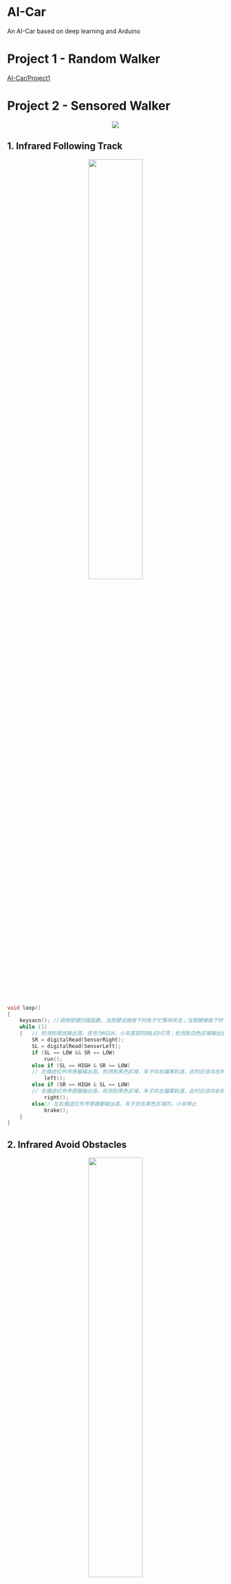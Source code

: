 # AI-Car

An AI-Car based on deep learning and Arduino
# Project 1 - Random Walker

[AI-Car/Project1](https://github.com/jaingmengmeng/AI-Car/tree/master/Project1)

# Project 2 - Sensored Walker

<p align="center">
    <img src="Media\video\第二次展示视频定稿.gif" alter="展示视频gif">
</p>

## 1. Infrared Following Track

<p align="center">
    <img src="Media/imgs/红外循迹模块.jpg" width="50%" alter="红外循迹模块">
</p>


```C++
void loop()
{
    keysacn(); //调用按键扫描函数，当按键没被按下时处于忙等待状态；当按键被按下时，跳出死循环开始红外循迹。
    while (1)
    {   // 检测到黑线输出高，信号为HIGH，小车底部同侧LED灯亮；检测到白色区域输出低，信号为LOW，同侧灯灭
        SR = digitalRead(SensorRight);
        SL = digitalRead(SensorLeft);
        if (SL == LOW && SR == LOW)
            run();                       
        else if (SL == HIGH & SR == LOW)
        // 左循迹红外传感器输出高，检测到黑色区域，车子向右偏离轨道，此时应该向左转
            left();
        else if (SR == HIGH & SL == LOW)
        // 右循迹红外传感器输出高，检测到黑色区域，车子向左偏离轨道，此时应该向右转
            right();
        else// 左右循迹红外传感器都输出高，车子处在黑色区域内，小车停止
            brake();
    }
}
```



## 2. Infrared Avoid Obstacles

<p align="center">
    <img src="Media/imgs/红外避障传感器.jpg" width="50%" alter="红外避障传感器">
</p>


```C++
void loop()
{
    keysacn(); //调用按键扫描函数，当按键没被按下时处于忙等待状态；当按键被按下时，跳出死循环开始红外避障。
    while (1)
    {
        //读取中间的红外避障传感器的状态。有信号为LOW，表示前方有障碍物；没有信号为HIGH，表示前方没有障碍物。
        S_avoid = digitalRead(Sensor_avoid);
        if (S_avoid == HIGH)
        //前面没有障碍物
        {
            run();                   //调用前进函数
            digitalWrite(beep, LOW); //蜂鸣器不响
            digitalWrite(LED, LOW);  //LED灯不亮
        }
        else if (S_avoid == LOW)
        // 前面探测到有障碍物，有信号返回
        {
            digitalWrite(beep, HIGH); //蜂鸣器响
            digitalWrite(LED, HIGH);  //LED亮
            brake(3);                 //停止300ms
            back(4);                  //后退400ms
            left(5);                  //调用左转函数  延时500ms
        }
    }
}
```



## 3. Ultrasonic Avoid Obstacles

<p align="center">
    <img src="Media/imgs/超声波模块.jpg" width="50%" alter="超声波模块">
</pr>


```C++
float Distance_test() // 测量小车前方最近障碍物的距离
{
    digitalWrite(Trig, LOW); // 给触发脚低电平2μs
    delayMicroseconds(2);
    digitalWrite(Trig, HIGH); // 给触发脚高电平10μs
    delayMicroseconds(10);
    digitalWrite(Trig, LOW);  // 持续给触发脚低电
    float Total_time = pulseIn(Echo, HIGH);     // 读取回声脚接收到高电平的总时间(单位：微秒)。
    float Actual_distance = Total_time / 58;    // 计算实际障碍物的距离（单位：厘米）。
    Serial.print("Distance:");       //输出距离（单位：厘米）。
    Serial.print(Actual_distance);   //显示距离（单位：厘米）。
    return Actual_distance;
}

void loop()
{
    keysacn(); //调用按键扫描函数，当按键没被按下时处于忙等待状态；当按键被按下时，跳出死循环开始超声波避障。
    while (1)
    {
        Distance = Distance_test(); //调用测距函数测量前方最近障碍物的距离
        if (Distance < 10)          //当前方的障碍物的距离小于某个阈值时，开始后退并向右转一个角度
        {
            back(2);
            right(1);                 //右转
            digitalWrite(beep, HIGH); //蜂鸣器响起
            brake(1);                 //停车
        }
        else
        {
            run(); //无障碍物，直行
            digitalWrite(beep, LOW);
        }
    }
}
```



## 4. Bluetooth Telecontrol

<p align="center">
    <img src="Media/imgs/蓝牙模块.jpg" width="50%" alter="蓝牙模块">
</p>


```C++
#define STOP 48             //30h       // 0  0
#define FORWARD 49          //31h       // 1  1
#define BACKWARD 50         //32h       //-1 -1
#define TURNLEFT 51         //33h       // 0  1
#define TURNRIGHT 52        //34h       // 1  0
#define ROTATELEFT 53       //35h       // 0 -1
#define ROTATERIGHT 54      //36h       //-1  0
#define SPINCLOCK 55        //37h       // 1 -1
#define SPINCOUNTERCLOCK 56 //38h       //-1  1

const int LeftMotorBack = 8;
const int LeftMotorGo = 9;
const int RightMotorGo = 10;
const int RightMotorBack = 11;

void setup()
{
    // put your setup code here, to run once:
    Serial.begin(9600);
    pinMode(LeftMotorGo, OUTPUT);
    pinMode(LeftMotorBack, OUTPUT);
    pinMode(RightMotorGo, OUTPUT);
    pinMode(RightMotorBack, OUTPUT);
}

void loop()
{
    // put your main code here, to run repeatedly:
    //usart read
    if (Serial.available() > 0)
    {
        int cmd = Serial.read(); //读取蓝牙模块发送到串口的数据
        Serial.println(cmd);
        motorRun(cmd);
    }
}

void motorRun(int cmd)
{
    switch (cmd)
    {
    case FORWARD:
        //1 1 左轮和右轮都前进
        Serial.println("FORWARD"); //输出状态
        digitalWrite(LeftMotorGo, HIGH);
        digitalWrite(LeftMotorBack, LOW);
        digitalWrite(RightMotorGo, HIGH);
        digitalWrite(RightMotorBack, LOW);
        break;
    case BACKWARD:
        //-1 -1 左轮和右轮都后退
        Serial.println("BACKWARD"); //输出状态
        digitalWrite(LeftMotorGo, LOW);
        digitalWrite(LeftMotorBack, HIGH);
        digitalWrite(RightMotorGo, LOW);
        digitalWrite(RightMotorBack, HIGH);
        break;
    case TURNLEFT:
        //0 1 左轮不动，右轮前进
        Serial.println("TURN  LEFT"); //输出状态
        digitalWrite(LeftMotorGo, LOW);
        digitalWrite(LeftMotorBack, LOW);
        digitalWrite(RightMotorGo, HIGH);
        digitalWrite(RightMotorBack, LOW);
        break;
    case TURNRIGHT:
        //1 0 左轮前进，右轮不动
        Serial.println("TURN  RIGHT"); //输出状态
        digitalWrite(LeftMotorGo, HIGH);
        digitalWrite(LeftMotorBack, LOW);
        digitalWrite(RightMotorGo, LOW);
        digitalWrite(RightMotorBack, LOW);
        break;
    case ROTATELEFT:
        //0 -1 左轮不动，右轮后退
        Serial.println("ROTATE LEFT"); //输出状态
        digitalWrite(LeftMotorGo, LOW);
        digitalWrite(LeftMotorBack, LOW);
        digitalWrite(RightMotorGo, LOW);
        digitalWrite(RightMotorBack, HIGH);
        break;
    case ROTATERIGHT:
        //-1 0 左轮后退，右轮不动
        Serial.println("ROTATE  RIGHT"); //输出状态
        digitalWrite(LeftMotorGo, LOW);
        digitalWrite(LeftMotorBack, HIGH);
        digitalWrite(RightMotorGo, LOW);
        digitalWrite(RightMotorBack, LOW);
        break;
    case SPINCLOCK:
        //1 -1 左轮前进，右轮后退
        Serial.println("SPIN CLOCKWISE"); //输出状态
        digitalWrite(LeftMotorGo, HIGH);
        digitalWrite(LeftMotorBack, LOW);
        digitalWrite(RightMotorGo, LOW);
        digitalWrite(RightMotorBack, HIGH);
        break;
    case SPINCOUNTERCLOCK:
        //-1 1 左轮后退，右轮前进
        Serial.println("SPIN COUNTERCLOCKWISE"); //输出状态
        digitalWrite(LeftMotorGo, LOW);
        digitalWrite(LeftMotorBack, HIGH);
        digitalWrite(RightMotorGo, HIGH);
        digitalWrite(RightMotorBack, LOW);
        break;
    default:
        //0 0 左轮和右轮都不动
        Serial.println("STOP"); //输出状态
        digitalWrite(LeftMotorGo, LOW);
        digitalWrite(LeftMotorBack, LOW);
        digitalWrite(RightMotorGo, LOW);
        digitalWrite(RightMotorBack, LOW);
    }
}
```
蓝牙模块的实现依赖于安卓蓝牙串口软件，为了避免自己开发，我们选择使用了 **[蓝牙串口SPP](http://m.downcc.com/d/138232)** 软件（安卓操作系统）。我们可以设置按钮，来向蓝牙BT04-A串口发送对应指令来控制小车。

<p align="center">
		<img src="Media/imgs/蓝牙遥控按钮图.jpg" width=49% alter="蓝牙遥控按钮图">
		<img src="Media/imgs/蓝牙遥控按钮设置界面.jpg" width=49% alter="蓝牙遥控按钮设计界面">
</p>


<details>
<summary>Something About Bluetooth</summary>

因为 `Arduino UNO` 板子每次只能烧录一个 `Arduino` 程序，所以我们在使用小车循迹功能时候，使用的是小车循迹的代码；红外避障又一套代码；超声波避障又一套代码。每次更换小车功能之后都要重新烧录，这样子就很麻烦，但如果用蓝牙遥控的话，就可以随意的切换模式，减少了多次烧录程序的麻烦。
<p align="center">
    <img src="/Project2/Media/imgs/蓝牙遥控全功能按钮图.jpg" width="50%" alter="蓝牙遥控全功能按钮图">
</p>

</details>

# Project 3 - DeepAI Walker

[AI-Car/Project3](https://github.com/jaingmengmeng/AI-Car/tree/master/Project3)

# Developer

- <strong>Jiang Liuyang</strong>  
- Long Yanbing  
- Cao Chen  
- Deng Chao

# References